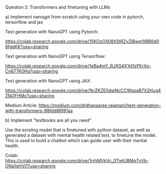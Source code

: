 Question 2: Transformers and finetuning with LLMs

a) Implement nanogpt from scratch using your own code in pytorch, tensorflow and jax

Text generation with NanoGPT using Pytorch: 

https://colab.research.google.com/drive/15KOzGX08XStRZyZIBwm1IBB6d08fgqKK?usp=sharing

Text generation with NanoGPT using Tensorflow: 

https://colab.research.google.com/drive/1eBa4mY_RJXG4XYd1zPErXg-Cn677K0Hq?usp=sharing

Text generation with NanoGPT using JAX: 

https://colab.research.google.com/drive/1krZKZE0dwNcCCWgoaB7X2Hug4ZNOFHMx?usp=sharing

Medium Article: https://medium.com/@dhanasree.rajamani/text-generation-with-transformers-98fdd86f81aa

b) Implement "textbooks are all you need"

Use the existing model that is finetuned with python dataset, as well as generated a dataset with mental health related text, to finetune the model. This is used to build a chatbot which can guide user with their mental health. 

Colab: https://colab.research.google.com/drive/1rrhMVkVc_0TjeIUBMq7vVb-ONa1gHVI1?usp=sharing
